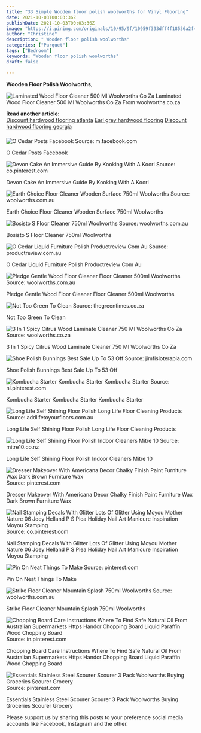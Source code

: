 ```yaml
---
title: "33 Simple Wooden floor polish woolworths for Vinyl Flooring"
date: 2021-10-03T00:03:36Z
publishDate: 2021-10-03T00:03:36Z
image: "https://i.pinimg.com/originals/10/95/9f/10959f393dff4f18536a2f4267ce7e3a.jpg"
author: "Christine"
description: " Wooden floor polish woolworths"
categories: ["Parquet"]
tags: ["Bedroom"]
keywords: "Wooden floor polish woolworths"
draft: false

---
```

<!-- Head tag Code -->
**Wooden Floor Polish Woolworths**, 

![Laminated Wood Floor Cleaner 500 Ml Woolworths Co Za](https://www.woolworths.co.za/images/elasticera/products/hero/2019-08-12/6009214457932_hero.jpg "Laminated Wood Floor Cleaner 500 Ml Woolworths Co Za")
Laminated Wood Floor Cleaner 500 Ml Woolworths Co Za From woolworths.co.za

**Read another article:**  
[Discount hardwood flooring atlanta](/discount-hardwood-flooring-atlanta/)
[Earl grey hardwood flooring](/earl-grey-hardwood-flooring/)
[Discount hardwood flooring georgia](/discount-hardwood-flooring-georgia/)




### 

 


![O Cedar Posts Facebook](https://lookaside.fbsbx.com/lookaside/crawler/media/?media_id=404414343617378 "O Cedar Posts Facebook")
Source: m.facebook.com

O Cedar Posts Facebook  

![Devon Cake An Immersive Guide By Kooking With A Koori](https://i.pinimg.com/236x/1e/5d/3c/1e5d3ca898bb9d0c777b994eb0f56167.jpg "Devon Cake An Immersive Guide By Kooking With A Koori")
Source: co.pinterest.com

Devon Cake An Immersive Guide By Kooking With A Koori  

![Earth Choice Floor Cleaner Wooden Surface 750ml Woolworths](https://cdn0.woolworths.media/content/wowproductimages/large/712690.jpg "Earth Choice Floor Cleaner Wooden Surface 750ml Woolworths")
Source: woolworths.com.au

Earth Choice Floor Cleaner Wooden Surface 750ml Woolworths  

![Bosisto S Floor Cleaner 750ml Woolworths](https://cdn0.woolworths.media/content/wowproductimages/large/579482.jpg "Bosisto S Floor Cleaner 750ml Woolworths")
Source: woolworths.com.au

Bosisto S Floor Cleaner 750ml Woolworths  

![O Cedar Liquid Furniture Polish Productreview Com Au](https://cdn.productreview.com.au/resize/listing-picture/4f35145f-7f0d-3930-b02a-348779203eec?width=1200&amp;height=630&amp;v=2 "O Cedar Liquid Furniture Polish Productreview Com Au")
Source: productreview.com.au

O Cedar Liquid Furniture Polish Productreview Com Au  

![Pledge Gentle Wood Floor Cleaner Floor Cleaner 500ml Woolworths](https://cdn0.woolworths.media/content/wowproductimages/large/043032.jpg "Pledge Gentle Wood Floor Cleaner Floor Cleaner 500ml Woolworths")
Source: woolworths.com.au

Pledge Gentle Wood Floor Cleaner Floor Cleaner 500ml Woolworths  

![Not Too Green To Clean](https://thegreentimes.co.za/wp-content/uploads/2011/10/woolworths-kitchen-cleaner-laundry_natural-antibacterial.jpg "Not Too Green To Clean")
Source: thegreentimes.co.za

Not Too Green To Clean  

![3 In 1 Spicy Citrus Wood Laminate Cleaner 750 Ml Woolworths Co Za](https://www.woolworths.co.za/images/elasticera/products/hero/2021-08-12/6009211118164_hero.jpg "3 In 1 Spicy Citrus Wood Laminate Cleaner 750 Ml Woolworths Co Za")
Source: woolworths.co.za

3 In 1 Spicy Citrus Wood Laminate Cleaner 750 Ml Woolworths Co Za  

![Shoe Polish Bunnings Best Sale Up To 53 Off](https://media.bunnings.com.au/Product-384x384/dc892840-5cc5-48d2-a9b5-fa0acc56786f.jpg "Shoe Polish Bunnings Best Sale Up To 53 Off")
Source: jimfisioterapia.com

Shoe Polish Bunnings Best Sale Up To 53 Off  

![Kombucha Starter Kombucha Starter Kombucha Starter](https://i.pinimg.com/originals/a8/ea/c5/a8eac56eab1cb211666b7840df9bd67c.jpg "Kombucha Starter Kombucha Starter Kombucha Starter")
Source: nl.pinterest.com

Kombucha Starter Kombucha Starter Kombucha Starter  

![Long Life Self Shining Floor Polish Long Life Floor Cleaning Products](http://addlifetoyourfloors.com.au/wp-content/uploads/2013/01/LL.Self_.shine_.iso_.png "Long Life Self Shining Floor Polish Long Life Floor Cleaning Products")
Source: addlifetoyourfloors.com.au

Long Life Self Shining Floor Polish Long Life Floor Cleaning Products  

![Long Life Self Shining Floor Polish Indoor Cleaners Mitre 10](https://assets.mitre10.co.nz/sys-master/productimages/h16/h8c/8859991801886/325489xlg.jpg_Mitre10-WorkingFormat_Mitre10-300x300 "Long Life Self Shining Floor Polish Indoor Cleaners Mitre 10")
Source: mitre10.co.nz

Long Life Self Shining Floor Polish Indoor Cleaners Mitre 10  

![Dresser Makeover With Americana Decor Chalky Finish Paint Furniture Wax Dark Brown Furniture Wax](https://i.pinimg.com/originals/c3/94/b3/c394b34c25510dd141ce229004016b2f.jpg "Dresser Makeover With Americana Decor Chalky Finish Paint Furniture Wax Dark Brown Furniture Wax")
Source: pinterest.com

Dresser Makeover With Americana Decor Chalky Finish Paint Furniture Wax Dark Brown Furniture Wax  

![Nail Stamping Decals With Glitter Lots Of Glitter Using Moyou Mother Nature 06 Joey Helland P S Plea Holiday Nail Art Manicure Inspiration Moyou Stamping](https://i.pinimg.com/originals/84/80/46/848046d60854e04824053a00ba3d69fb.jpg "Nail Stamping Decals With Glitter Lots Of Glitter Using Moyou Mother Nature 06 Joey Helland P S Plea Holiday Nail Art Manicure Inspiration Moyou Stamping")
Source: co.pinterest.com

Nail Stamping Decals With Glitter Lots Of Glitter Using Moyou Mother Nature 06 Joey Helland P S Plea Holiday Nail Art Manicure Inspiration Moyou Stamping  

![Pin On Neat Things To Make](https://i.pinimg.com/564x/f8/37/26/f83726e89cef0cc053a2d2fa8ee8705a.jpg "Pin On Neat Things To Make")
Source: pinterest.com

Pin On Neat Things To Make  

![Strike Floor Cleaner Mountain Splash 750ml Woolworths](https://cdn0.woolworths.media/content/wowproductimages/large/528235.jpg "Strike Floor Cleaner Mountain Splash 750ml Woolworths")
Source: woolworths.com.au

Strike Floor Cleaner Mountain Splash 750ml Woolworths  

![Chopping Board Care Instructions Where To Find Safe Natural Oil From Australian Supermarkets Https Handcr Chopping Board Liquid Paraffin Wood Chopping Board](https://i.pinimg.com/originals/46/95/f7/4695f730c6646a454eca765c9708c41d.png "Chopping Board Care Instructions Where To Find Safe Natural Oil From Australian Supermarkets Https Handcr Chopping Board Liquid Paraffin Wood Chopping Board")
Source: in.pinterest.com

Chopping Board Care Instructions Where To Find Safe Natural Oil From Australian Supermarkets Https Handcr Chopping Board Liquid Paraffin Wood Chopping Board  

![Essentials Stainless Steel Scourer Scourer 3 Pack Woolworths Buying Groceries Scourer Grocery](https://i.pinimg.com/originals/10/95/9f/10959f393dff4f18536a2f4267ce7e3a.jpg "Essentials Stainless Steel Scourer Scourer 3 Pack Woolworths Buying Groceries Scourer Grocery")
Source: pinterest.com

Essentials Stainless Steel Scourer Scourer 3 Pack Woolworths Buying Groceries Scourer Grocery  

Please support us by sharing this posts to your preference social media accounts like Facebook, Instagram and the other.

